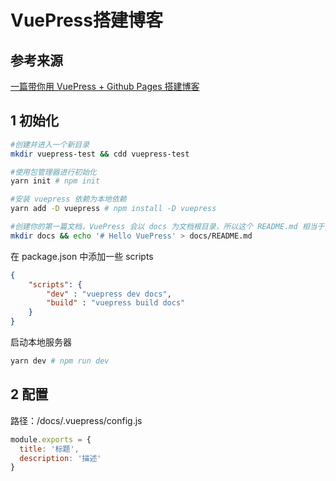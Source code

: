 # VuePress搭建博客



## 参考来源

[一篇带你用 VuePress + Github Pages 搭建博客](https://github.com/mqyqingfeng/Blog/issues/235)



## 1 初始化

```bash
#创建并进入一个新目录
mkdir vuepress-test && cdd vuepress-test

#使用包管理器进行初始化
yarn init # npm init

#安装 vuepress 依赖为本地依赖
yarn add -D vuepress # npm install -D vuepress

#创建你的第一篇文档，VuePress 会以 docs 为文档根目录，所以这个 README.md 相当于主页
mkdir docs && echo '# Hello VuePress' > docs/README.md
```

在 package.json 中添加一些 scripts

```json
{
    "scripts": {
        "dev" : "vuepress dev docs",
        "build" : "vuepress build docs"
    }
}
```

启动本地服务器

```bash
yarn dev # npm run dev
```



## 2 配置

路径：/docs/.vuepress/config.js

```js
module.exports = {
  title: '标题',
  description: '描述'
}
```

